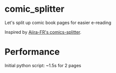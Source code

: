 # comic_splitter
Let's split up comic book pages for easier e-reading


Inspired by [Ajira-FR's comics-splitter](https://github.com/Ajira-FR/comics-splitter).


# Performance

Initial python script: ~1.5s for 2 pages
